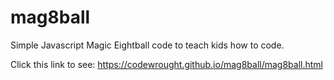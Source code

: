 # mag8ball
Simple Javascript Magic Eightball code to teach kids how to code.

Click this link to see: https://codewrought.github.io/mag8ball/mag8ball.html
